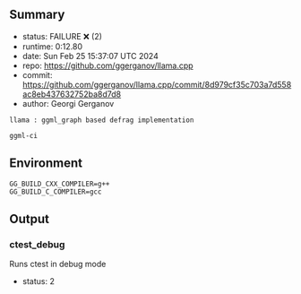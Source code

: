 ## Summary

- status:  FAILURE ❌ (2)
- runtime: 0:12.80
- date:    Sun Feb 25 15:37:07 UTC 2024
- repo:    https://github.com/ggerganov/llama.cpp
- commit:  https://github.com/ggerganov/llama.cpp/commit/8d979cf35c703a7d558ac8eb437632752ba8d7d8
- author:  Georgi Gerganov
```
llama : ggml_graph based defrag implementation

ggml-ci
```

## Environment

```
GG_BUILD_CXX_COMPILER=g++
GG_BUILD_C_COMPILER=gcc
```

## Output

### ctest_debug

Runs ctest in debug mode
- status: 2
```

```

